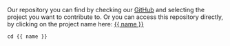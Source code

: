 <script setup>
const name = "EternalCore";
const href = "https://github.com/EternalCodeTeam/EternalCore";

</script>


<!--@include: ../components/contribute/part1.md-->




Our repository you can find by checking our [GitHub](https://github.com/EternalCodeTeam) and selecting the project you want to contribute to.
Or you can access this repository directly, by clicking on the project name here: [{{ name }}](https://www.github.com/EternalCodeTeam/EternalCore)

<!--@include: ../components/contribute/part2.md-->


```bash-vue
cd {{ name }}
```

<!--@include: ../components/contribute/part3.md-->